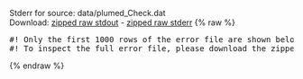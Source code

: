 Stderr for source:  data/plumed_Check.dat   
Download: [zipped raw stdout](plumed_Check.dat.plumed_master.stdout.txt.zip) - [zipped raw stderr](plumed_Check.dat.plumed_master.stderr.txt.zip) 
{% raw %}
<pre>
#! Only the first 1000 rows of the error file are shown below
#! To inspect the full error file, please download the zipped raw stderr file above
</pre>
{% endraw %}

